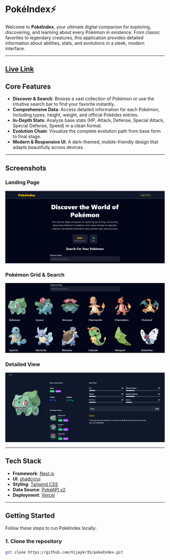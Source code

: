 # PokéIndex⚡

Welcome to **PokéIndex**, your ultimate digital companion for exploring, discovering, and learning about every Pokémon in existence. From classic favorites to legendary creatures, this application provides detailed information about abilities, stats, and evolutions in a sleek, modern interface.

---

[Live Link](https://poke-index-chi.vercel.app/)
---

##  Core Features

- **Discover & Search**: Browse a vast collection of Pokémon or use the intuitive search bar to find your favorite instantly.
- **Comprehensive Data**: Access detailed information for each Pokémon, including types, height, weight, and official Pokédex entries.
- **In-Depth Stats**: Analyze base stats (HP, Attack, Defense, Special Attack, Special Defense, Speed) in a clean format.
- **Evolution Chain**: Visualize the complete evolution path from base form to final stage.
- **Modern & Responsive UI**: A dark-themed, mobile-friendly design that adapts beautifully across devices.

---

##  Screenshots

### Landing Page
![Landing Page](public/intro.png)

### Pokémon Grid & Search
![Pokémon Grid](public/Search.png)

### Detailed View
![Pokémon Details](public/Pokemon.png)

---

##  Tech Stack

- **Framework**: [Next.js](https://nextjs.org/)
- **UI**: [shadcn/ui](https://ui.shadcn.com/)
- **Styling**: [Tailwind CSS](https://tailwindcss.com/)
- **Data Source**: [PokéAPI v2](https://pokeapi.co/)
- **Deployment**: [Vercel](https://vercel.com/)

---

## Getting Started

Follow these steps to run PokéIndex locally:

### 1. Clone the repository
```bash
git clone https://github.com/Vijaykr35/pokeIndex.git
